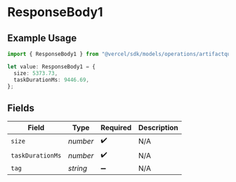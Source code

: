 # ResponseBody1

## Example Usage

```typescript
import { ResponseBody1 } from "@vercel/sdk/models/operations/artifactquery.js";

let value: ResponseBody1 = {
  size: 5373.73,
  taskDurationMs: 9446.69,
};
```

## Fields

| Field              | Type               | Required           | Description        |
| ------------------ | ------------------ | ------------------ | ------------------ |
| `size`             | *number*           | :heavy_check_mark: | N/A                |
| `taskDurationMs`   | *number*           | :heavy_check_mark: | N/A                |
| `tag`              | *string*           | :heavy_minus_sign: | N/A                |